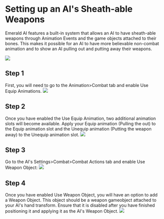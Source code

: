 # Setting up an AI's Sheath-able Weapons
Emerald AI features a built-in system that allows an AI to have sheath-able weapons through Animation Events and the game objects attached to their bones. This makes it possible for an AI to have more believable non-combat animation and to show an AI pulling out and putting away their weapons.

![](https://i.imgur.com/xeDEta1.gif)

## Step 1
First, you will need to go to the Animation>Combat tab and enable Use Equip Animations.
![](https://i.imgur.com/EnN9NHp.png)

## Step 2
Once you have enabled the Use Equip Animation, two additional animation slots will become available. Apply your Equip animation (Pulling the out) to the Equip animation slot and the Unequip animation (Putting the weapon away) to the Unequip animation slot.
![](https://i.imgur.com/L9Rv6q6.png)

## Step 3
Go to the AI's Settings>Combat>Combat Actions tab and enable Use Weapon Object:
![](https://i.imgur.com/2UMraBG.png)

## Step 4
Once you have enabled Use Weapon Object, you will have an option to add a Weapon Object. This object should be a weapon gameobject attached to your AI's hand transform. Ensure that it is disabled after you have finished positioning it and applying it as the AI's Weapon Object.
![](https://i.imgur.com/jB7He0m.png)
